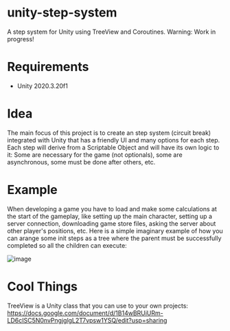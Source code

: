 # unity-step-system
A step system for Unity using TreeView and Coroutines.
Warning: Work in progress!

# Requirements
- Unity 2020.3.20f1

# Idea
The main focus of this project is to create an step system (circuit break) integrated with Unity that has a friendly UI and many options for each step.
Each step will derive from a Scriptable Object and will have its own logic to it: Some are necessary for the game (not optionals), some are asynchronous, some must be done after others, etc.

# Example
When developing a game you have to load and make some calculations at the start of the gameplay, like setting up the main character, setting up a server connection, downloading game store files, asking the server about other player's positions, etc.
Here is a simple imaginary example of how you can arange some init steps as a tree where the parent must be successfully completed so all the children can execute:

![image](https://user-images.githubusercontent.com/20073691/152297739-43f96ecd-46ef-48f0-a3ab-fdead2a34503.png)

# Cool Things
TreeView is a Unity class that you can use to your own projects: https://docs.google.com/document/d/1B14wBRUiURm-LD6cISC5N0nvPngjglgL2T7vpsw1YSQ/edit?usp=sharing
